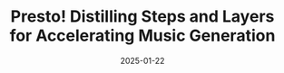---
title: "Presto! Distilling Steps and Layers for Accelerating Music Generation"
collection: publications
permalink: /publication/presto
authors: Zachary Novack, Ge Zhu, Jonah Casebeer, Julian McAuley, Taylor Berg-Kirkpatrick, Nicholas J. Bryan
excerpt: 'This work presents Presto!, a new method for accelerating audio-domain TTM models, which works by distilling the model to drop both diffusion steps and interior layers of the model itself, achieving <0.5s for generating 32s of 44.1kHz stereo audio.'
date: 2025-01-22
# venue: ['International Society of Music Information Retrieval (ISMIR), 2024']
# venue: ['International Conference on Learning Representations (ICLR), 2023', 'Spotlight at NeurIPS Workshop on The Benefits of Higher-Order Optimization in Machine Learning, 2022']
paperurl: 'https://arxiv.org/abs/2410.05167'
# code: 'https://github.com/pnlong/PDMX'
abs_title: presto_2025_abs
bib_title: presto_2025_bib
pub_status: 'conference'
website: 'https://presto-music.github.io/web/'
citation: '@inproceedings{Novack2025Presto,<br />
    title={Presto! Distilling steps and layers for accelerating music generation.}, <br />
    author={Zachary Novack and Ge Zhu and Jonah Casebeer and <br />
            Julian McAuley and Taylor Berg-Kirkpatrick and Nicholas J. Bryan}, <br />
    year={2025}, <br />
    booktitle={International Conference on Learning Representations (ICLR)},<br />
}'
---